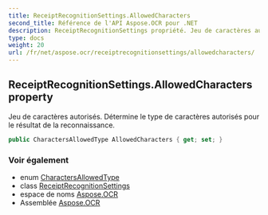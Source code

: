 ```yaml
---
title: ReceiptRecognitionSettings.AllowedCharacters
second_title: Référence de l'API Aspose.OCR pour .NET
description: ReceiptRecognitionSettings propriété. Jeu de caractères autorisés. Détermine le type de caractères autorisés pour le résultat de la reconnaissance.
type: docs
weight: 20
url: /fr/net/aspose.ocr/receiptrecognitionsettings/allowedcharacters/
---
```

## ReceiptRecognitionSettings.AllowedCharacters property

Jeu de caractères autorisés. Détermine le type de caractères autorisés pour le résultat de la reconnaissance.

```csharp
public CharactersAllowedType AllowedCharacters { get; set; }
```

### Voir également

* enum [CharactersAllowedType](../../charactersallowedtype/)
* class [ReceiptRecognitionSettings](../)
* espace de noms [Aspose.OCR](../../receiptrecognitionsettings/)
* Assemblée [Aspose.OCR](../../../)


